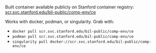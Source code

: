 Built container available publicly on Stanford container registry: [scr.svc.stanford.edu/bil-public/comp-env/ce](https://code.stanford.edu/bil-public/comp-env/container_registry/104)

Works with docker, podman, or singularity. Grab with:
- `docker pull scr.svc.stanford.edu/bil-public/comp-env/ce`
- `podman pull scr.svc.stanford.edu/bil-public/comp-env/ce`
- `singularity pull docker://scr.svc.stanford.edu/bil-public/comp-env/ce`

